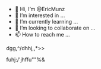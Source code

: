 - 👋 Hi, I’m @EricMunz
- 👀 I’m interested in ...
- 🌱 I’m currently learning ...
- 💞️ I’m looking to collaborate on ...
- 📫 How to reach me ...

<!---
EricMunz/EricMunz is a ✨ special ✨ repository because its `README.md` (this file) appears on your GitHub profile.
You can click the Preview link to take a look at your changes.
--->dgg,^/dhhj,,*>>
fuhj:/'jhffu""%&
